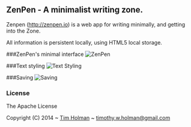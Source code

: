 ## ZenPen - A minimalist writing zone.

Zenpen (http://zenpen.io) is a web app for writing minimally, and getting into the Zone.

All information is persistent locally, using HTML5 local storage.

###ZenPen's minimal interface
![ZenPen](https://i.imgur.com/uP8Ensx.png)

###Text styling
![Text Styling](https://i.imgur.com/J8T88O7.png)

###Saving
![Saving](https://i.imgur.com/TkXX4aI.png)

### License

The Apache License

Copyright (C) 2014 ~ [Tim Holman](http://tholman.com) ~ timothy.w.holman@gmail.com
